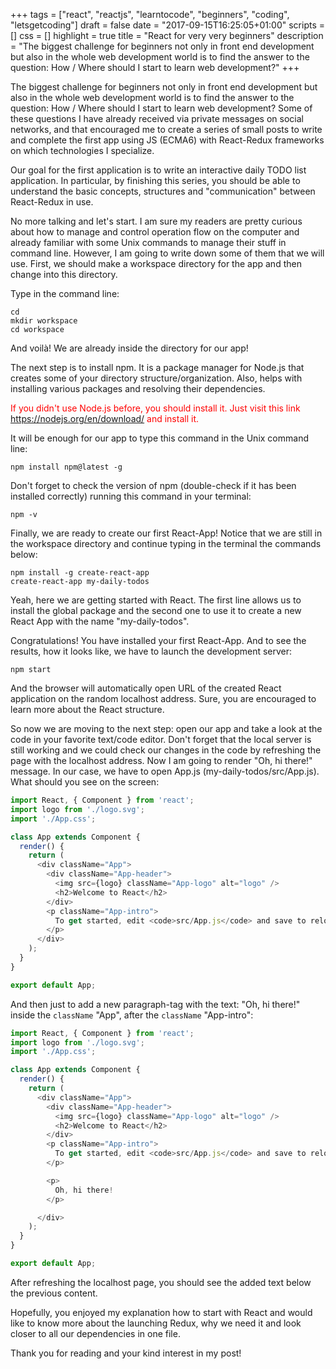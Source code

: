 +++
tags = ["react", "reactjs", "learntocode", "beginners", "coding", "letsgetcoding"]
draft = false
date = "2017-09-15T16:25:05+01:00"
scripts = []
css = []
highlight = true
title = "React for very very beginners"
description = "The biggest challenge for beginners not only in front end development but also in the whole web development world is to find the answer to the question: How / Where should I start to learn web development?"
+++

The biggest challenge for beginners not only in front end development but also in the whole web development world is to find the answer to the question: How / Where should I start to learn web development? Some of these questions I have already received via private messages on social networks, and that encouraged me to create a series of small posts to write and complete the first app using JS (ECMA6) with React-Redux frameworks on which technologies I specialize.

Our goal for the first application is to write an interactive daily TODO list application. In particular, by finishing this series, you should be able to understand the basic concepts, structures and "communication" between React-Redux in use.

No more talking and let's start. I am sure my readers are pretty curious about how to manage and control operation flow on the computer and already familiar with some Unix commands to manage their stuff in command line. However, I am going to write down some of them that we will use. First, we should make a workspace directory for the app and then change into this directory.

Type in the command line:

```
cd
mkdir workspace
cd workspace
```

And voilà! We are already inside the directory for our app!

The next step is to install npm. It is a package manager for Node.js that creates some of your directory structure/organization. Also, helps with installing various packages and resolving their dependencies.

<span style="color:red"> If you didn't use Node.js before, you should install it. Just visit this link https://nodejs.org/en/download/ and install it. </span>

It will be enough for our app to type this command in the Unix command line:

```
npm install npm@latest -g
```

Don't forget to check the version of npm (double-check if it has been installed correctly) running this command in your terminal:

```
npm -v
```

Finally, we are ready to create our first React-App! Notice that we are still in the workspace directory and continue typing in the terminal the commands below:

```
npm install -g create-react-app
create-react-app my-daily-todos
```

Yeah, here we are getting started with React. The first line allows us to install the global package and the second one to use it to create a new React App with the name "my-daily-todos".

Congratulations! You have installed your first React-App. And to see the results, how it looks like, we have to launch the development server:

```
npm start
```

And the browser will automatically open URL of the created React application on the random localhost address.
Sure, you are encouraged to learn more about the React structure.

So now we are moving to the next step: open our app and take a look at the code in your favorite text/code editor.
Don't forget that the local server is still working and we could check our changes in the code by refreshing the page with the localhost address. Now I am going to render "Oh, hi there!" message. In our case, we have to open App.js (my-daily-todos/src/App.js). What should you see on the screen:

```javascript
import React, { Component } from 'react';
import logo from './logo.svg';
import './App.css';

class App extends Component {
  render() {
    return (
      <div className="App">
        <div className="App-header">
          <img src={logo} className="App-logo" alt="logo" />
          <h2>Welcome to React</h2>
        </div>
        <p className="App-intro">
          To get started, edit <code>src/App.js</code> and save to reload.
        </p>
      </div>
    );
  }
}

export default App;

```

And then just to add a new paragraph-tag with the text: "Oh, hi there!" inside the `className` "App", after the `className` "App-intro":

```javascript
import React, { Component } from 'react';
import logo from './logo.svg';
import './App.css';

class App extends Component {
  render() {
    return (
      <div className="App">
        <div className="App-header">
          <img src={logo} className="App-logo" alt="logo" />
          <h2>Welcome to React</h2>
        </div>
        <p className="App-intro">
          To get started, edit <code>src/App.js</code> and save to reload.
        </p>

        <p>
          Oh, hi there!
        </p>

      </div>
    );
  }
}

export default App;

```

After refreshing the localhost page, you should see the added text below the previous content.

Hopefully,  you enjoyed my explanation how to start with React and would like to know more about the launching Redux, why we need it and look closer to all our dependencies in one file.

Thank you for reading and your kind interest in my post!
